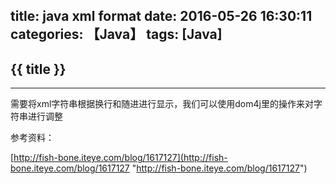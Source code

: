 title: java xml format
date: 2016-05-26 16:30:11
categories: 【Java】
tags: [Java]
---
## {{ title }} ##

---

需要将xml字符串根据换行和随进进行显示，我们可以使用dom4j里的操作来对字符串进行调整

参考资料：

[http://fish-bone.iteye.com/blog/1617127](http://fish-bone.iteye.com/blog/1617127 "http://fish-bone.iteye.com/blog/1617127")